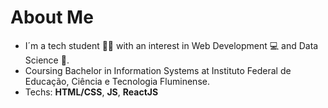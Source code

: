# About Me

* I´m a tech student :man_student: with an interest in Web Development :computer: and Data Science :game_die:.
* Coursing Bachelor in Information Systems at Instituto Federal de Educação, Ciência e Tecnologia Fluminense.
* Techs: **HTML/CSS**, **JS**, **ReactJS**
